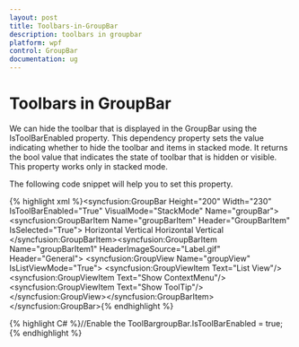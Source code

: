 ```yaml
---
layout: post
title: Toolbars-in-GroupBar
description: toolbars in groupbar
platform: wpf
control: GroupBar
documentation: ug
---
```


# Toolbars in GroupBar

We can hide the toolbar that is displayed in the GroupBar using the IsToolBarEnabled property. This dependency property sets the value indicating whether to hide the toolbar and items in stacked mode. It returns the bool value that indicates the state of toolbar that is hidden or visible. This property works only in stacked mode. 

The following code snippet will help you to set this property.



{% highlight xml %}<!-- Adding GroupBar --><syncfusion:GroupBar Height="200" Width="230" IsToolBarEnabled="True" VisualMode="StackMode" Name="groupBar"><!-- Adding GroupBarItem --><syncfusion:GroupBarItem Name="groupBarItem" Header="GroupBarItem" IsSelected="True">  <!-- Adding content for GroupBar item using panel -->  <StackPanel Orientation="Vertical">    <TextBlock Text="GroupBar Orientation" Margin="4,4,2,2"/>    <RadioButton IsChecked="True" Margin="4,2,2,2">Horizontal</RadioButton>    <RadioButton Margin="4,2,2,2">Vertical</RadioButton>    <TextBlock Text="GroupView Orientation" Margin="4,4,2,2"/>    <RadioButton Margin="4,2,2,2">Horizontal</RadioButton>    <RadioButton IsChecked="True" Margin="4,2,2,2">Vertical</RadioButton>  </StackPanel></syncfusion:GroupBarItem><!-- Adding GroupBarItem --><syncfusion:GroupBarItem Name="groupBarItem1" HeaderImageSource="Label.gif" Header="General">  <!-- Adding content for GroupBar item using GroupView -->  <syncfusion:GroupView Name="groupView" IsListViewMode="True">    <syncfusion:GroupViewItem Text="List View"/>    <syncfusion:GroupViewItem Text="Show ContextMenu"/>    <syncfusion:GroupViewItem Text="Show ToolTip"/>  </syncfusion:GroupView></syncfusion:GroupBarItem></syncfusion:GroupBar>{% endhighlight %}

{% highlight C# %}//Enable the ToolBargroupBar.IsToolBarEnabled = true;{% endhighlight %}



